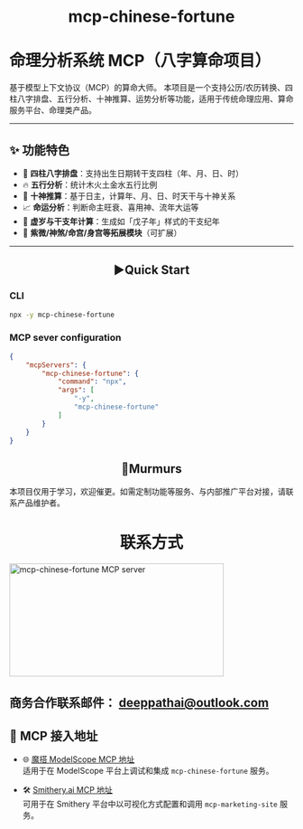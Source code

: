 <div align="center">

# mcp-chinese-fortune

</div> 


# 命理分析系统 MCP（八字算命项目）

基于模型上下文协议（MCP）的算命大师。
本项目是一个支持公历/农历转换、四柱八字排盘、五行分析、十神推算、运势分析等功能，适用于传统命理应用、算命服务平台、命理类产品。

---

## ✨ 功能特色

- 🧮 **四柱八字排盘**：支持出生日期转干支四柱（年、月、日、时）
- 🔥 **五行分析**：统计木火土金水五行比例
- 🧙 **十神推算**：基于日主，计算年、月、日、时天干与十神关系
- 📈 **命运分析**：判断命主旺衰、喜用神、流年大运等
- 📆 **虚岁与干支年计算**：生成如「戊子年」样式的干支纪年
- 🏮 **紫微/神煞/命宫/身宫等拓展模块**（可扩展）

---

## <div align="center">▶️Quick Start</div>

### CLI
~~~bash
npx -y mcp-chinese-fortune
~~~

### MCP sever configuration

~~~json
{
    "mcpServers": {
        "mcp-chinese-fortune": {
            "command": "npx",
            "args": [
                "-y",
                "mcp-chinese-fortune"
            ]
        }
    }
}
~~~


## <div align="center">💭Murmurs</div>
本项目仅用于学习，欢迎催更。如需定制功能等服务、与内部推广平台对接，请联系产品维护者。

<div align="center"><h1>联系方式</h1></div>
  <img width="380" height="200" src="./doc/dpai.jpg" alt="mcp-chinese-fortune MCP server" />
  
  ## 商务合作联系邮件：  [deeppathai@outlook.com](mailto:deeppathai@outlook.com)

</div>


## 🧠 MCP 接入地址

- 🌐 [魔搭 ModelScope MCP 地址](https://modelscope.cn/mcp/servers/deeppathai/mcp-chinese-fortune)  
  适用于在 ModelScope 平台上调试和集成 `mcp-chinese-fortune` 服务。

- 🛠️ [Smithery.ai MCP 地址](https://smithery.ai/server/@deeppath-ai/mcp-chinese-fortune)  
  可用于在 Smithery 平台中以可视化方式配置和调用 `mcp-marketing-site` 服务。
